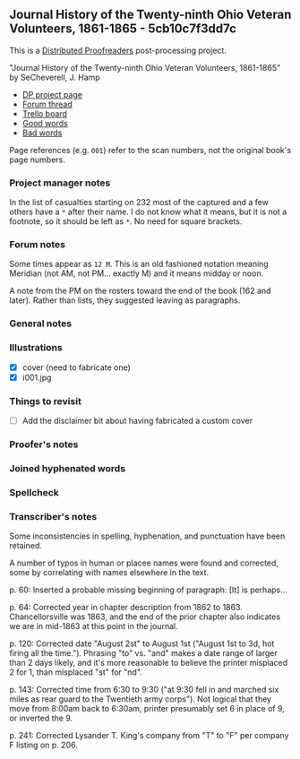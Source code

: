 ## Journal History of the Twenty-ninth Ohio Veteran Volunteers, 1861-1865 - 5cb10c7f3dd7c ##

This is a [Distributed Proofreaders](http://www.pgdp.net/) post-processing project.

"Journal History of the Twenty-ninth Ohio Veteran Volunteers, 1861-1865" by SeCheverell, J. Hamp

- [DP project page](http://www.pgdp.net/c/project.php?id=projectID5cb10c7f3dd7c)
- [Forum thread](https://www.pgdp.net/phpBB3/viewtopic.php?t=72029)
- [Trello board](https://trello.com/b/OE836E7M/dp-journal-history-of-the-twenty-ninth-ohio-veteran-volunteers-1861-1865)
- [Good words](good_words.txt)
- [Bad words](bad_words.txt)

Page references (e.g. `001`) refer to the scan numbers, not the original book's page numbers.

### Project manager notes ###

In the list of casualties starting on 232 most of the captured and a few others have a `*` after their name. I do not know what it means, but it is not a footnote, so it should be left as `*`. No need for square brackets.

### Forum notes ###

Some times appear as `12 M`. This is an old fashioned notation meaning Meridian (not AM, not PM... exactly M) and it means midday or noon.

A note from the PM on the rosters toward the end of the book (162 and later). Rather than lists, they suggested leaving as paragraphs.

### General notes ###

### Illustrations ###

- [x] cover (need to fabricate one)
- [x] i001.jpg

### Things to revisit ###

- [ ] Add the disclaimer bit about having fabricated a custom cover

### Proofer's notes ###

### Joined hyphenated words ###

### Spellcheck ###

### Transcriber's notes ###

Some inconsistencies in spelling, hyphenation, and punctuation have been
retained.

A number of typos in human or placee names were found and corrected, some by correlating with names elsewhere in the text.

p. 60: Inserted a probable missing beginning of paragraph: [It] is perhaps...

p. 64: Corrected year in chapter description from 1862 to 1863. Chancellorsville was 1863, and the end of the prior chapter also indicates we are in mid-1863 at this point in the journal.

p. 120: Corrected date "August 2st" to August 1st ("August 1st to 3d, hot firing all the time."). Phrasing "to" vs. "and" makes a date range of larger than 2 days likely, and it's more reasonable to believe the printer misplaced 2 for 1, than misplaced "st" for "nd".

p. 143: Corrected time from 6:30 to 9:30 ("at 9:30 fell in and marched six miles as rear guard to the Twentieth army corps"). Not logical that they move from 8:00am back to 6:30am, printer presumably set 6 in place of 9, or inverted the 9.

p. 241: Corrected Lysander T. King's company from "T" to "F" per company F listing on p. 206.
